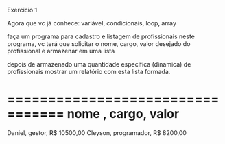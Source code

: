 Exercicio 1

Agora que vc já conhece:
variável, condicionais, loop, array

faça um programa para cadastro e listagem de profissionais
neste programa, vc terá que solicitar o nome, cargo, valor desejado do profissional e armazenar em uma lista

depois de armazenado uma quantidade específica (dinamica) de profissionais mostrar um relatório com esta lista formada.

=================================
nome  ,  cargo,       valor
=================================
Daniel,  gestor,      R$ 10500,00
Cleyson, programador, R$ 8200,00